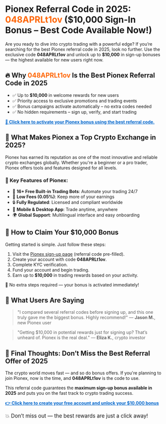 <h1>Pionex Referral Code in 2025: <span style="color:#ff6600;">048APRLt1ov</span> ($10,000 Sign-In Bonus – Best Code Available Now!)</h1>

  <p>Are you ready to dive into crypto trading with a powerful edge? If you’re searching for the best Pionex referral code in 2025, look no further. Use the exclusive code <strong>048APRLt1ov</strong> and unlock up to <strong>$10,000</strong> in sign-up bonuses — the highest available for new users right now.</p>

  <h2>🔥 Why <span style="color:#ff6600;">048APRLt1ov</span> Is the Best Pionex Referral Code in 2025</h2>
  <ul>
    <li>✅ Up to <strong>$10,000</strong> in welcome rewards for new users</li>
    <li>✅ Priority access to exclusive promotions and trading events</li>
    <li>✅ Bonus campaigns activate automatically – no extra codes needed</li>
    <li>✅ No hidden requirements – sign up, verify, and start trading</li>
  </ul>

  <p><a href="https://www.pionex.com/signUp?r=048APRLt1ov" target="_blank" style="color:#0066cc; font-weight:bold;">🔗 Click here to activate your Pionex bonus using the best referral code.</a></p>

  <h2>🚀 What Makes Pionex a Top Crypto Exchange in 2025?</h2>
  <p>Pionex has earned its reputation as one of the most innovative and reliable crypto exchanges globally. Whether you're a beginner or a pro trader, Pionex offers tools and features designed for all levels.</p>

  <h3>🌟 Key Features of Pionex:</h3>
  <ul>
    <li>🤖 <strong>16+ Free Built-in Trading Bots</strong>: Automate your trading 24/7</li>
    <li>💸 <strong>Low Fees (0.05%)</strong>: Keep more of your earnings</li>
    <li>🔒 <strong>Fully Regulated</strong>: Licensed and compliant worldwide</li>
    <li>📱 <strong>Mobile & Desktop App</strong>: Trade anytime, anywhere</li>
    <li>🌍 <strong>Global Support</strong>: Multilingual interface and easy onboarding</li>
  </ul>

  <h2>🎁 How to Claim Your $10,000 Bonus</h2>
  <p>Getting started is simple. Just follow these steps:</p>
  <ol>
    <li>Visit the <a href="https://www.pionex.com/signUp?r=048APRLt1ov" target="_blank">Pionex sign-up page</a> (referral code pre-filled).</li>
    <li>Create your account with code <strong>048APRLt1ov</strong>.</li>
    <li>Complete KYC verification.</li>
    <li>Fund your account and begin trading.</li>
    <li>Earn up to <strong>$10,000</strong> in trading rewards based on your activity.</li>
  </ol>
  <p>🎉 No extra steps required — your bonus is activated immediately!</p>

  <h2>💬 What Users Are Saying</h2>
  <blockquote>
    "I compared several referral codes before signing up, and this one truly gave me the biggest bonus. Highly recommend!" — <strong>Jason M.</strong>, new Pionex user
  </blockquote>
  <blockquote>
    "Getting $10,000 in potential rewards just for signing up? That’s unheard of. Pionex is the real deal." — <strong>Eliza K.</strong>, crypto investor
  </blockquote>

  <h2>🏁 Final Thoughts: Don’t Miss the Best Referral Offer of 2025</h2>
  <p>The crypto world moves fast — and so do bonus offers. If you're planning to join Pionex, now is the time, and <strong>048APRLt1ov</strong> is the code to use.</p>
  <p>This referral code guarantees the <strong>maximum sign-up bonus available in 2025</strong> and puts you on the fast track to crypto trading success.</p>

  <p><a href="https://www.pionex.com/signUp?r=048APRLt1ov" target="_blank" style="color:#0066cc; font-weight:bold;">👉 Click here to create your free account and unlock your $10,000 bonus</a></p>

  <p style="font-size:1.2em;">💥 Don’t miss out — the best rewards are just a click away!</p>
</body>
</html>
